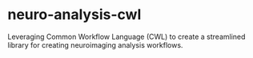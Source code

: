 # neuro-analysis-cwl
Leveraging Common Workflow Language (CWL) to create a streamlined library for creating neuroimaging analysis workflows. 
